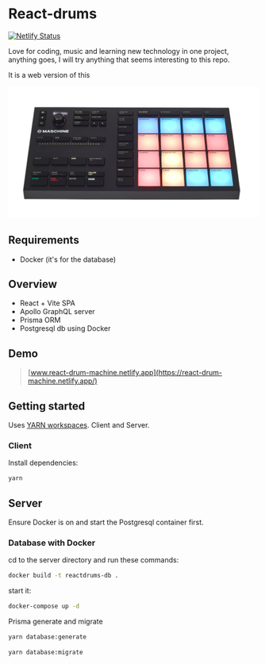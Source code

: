 # React-drums

[![Netlify Status](https://api.netlify.com/api/v1/badges/b1e813fa-c4ab-404f-b0a2-002f87f6e8bd/deploy-status)](https://app.netlify.com/sites/react-drum-machine/deploys)

Love for coding, music and learning new technology in one project, anything goes, I will try anything that seems interesting to this repo.

It is a web version of this

![photo](.github/workflows/machinemicro.png)

## Requirements

- Docker (it's for the database)

## Overview

- React + Vite SPA
- Apollo GraphQL server
- Prisma ORM
- Postgresql db using Docker

## Demo

> [www.react-drum-machine.netlify.app](https://react-drum-machine.netlify.app/)

## Getting started

Uses [YARN workspaces](https://yarnpkg.com/features/workspaces). Client and Server.

### Client

Install dependencies:

```bash
yarn
```

## Server

Ensure Docker is on and start the Postgresql container first.

### Database with Docker

cd to the server directory and run these commands:

```bash
docker build -t reactdrums-db .
```

start it:

```bash
docker-compose up -d
```

Prisma generate and migrate

```bash
yarn database:generate
```

```bash
yarn database:migrate
```
